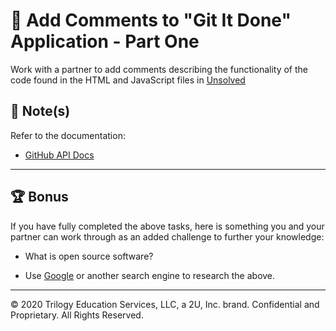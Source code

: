 # 📐 Add Comments to "Git It Done" Application - Part One 

Work with a partner to add comments describing the functionality of the code found in the HTML and JavaScript files in [Unsolved](./Unsolved)

## 📝 Note(s)

Refer to the documentation: 

* [GitHub API Docs](https://docs.github.com/en/rest/overview/resources-in-the-rest-api)

---

## 🏆 Bonus

If you have fully completed the above tasks, here is something you and your partner can work through as an added challenge to further your knowledge:

  * What is open source software? 

* Use [Google](https://www.google.com) or another search engine to research the above.

---

© 2020 Trilogy Education Services, LLC, a 2U, Inc. brand. Confidential and Proprietary. All Rights Reserved.